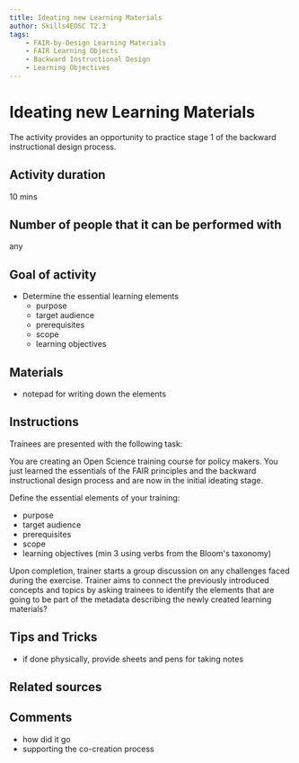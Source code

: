 ```yaml
---
title: Ideating new Learning Materials
author: Skills4EOSC T2.3
tags: 
    - FAIR-by-Design Learning Materials
    - FAIR Learning Objects
    - Backward Instructional Design
    - Learning Objectives
---
```


# Ideating new Learning Materials

The activity provides an opportunity to practice stage 1 of the backward instructional design process.

## Activity duration

10 mins

## Number of people that it can be performed with

any

## Goal of activity

- Determine the essential learning elements
    - purpose
    - target audience
    - prerequisites
    - scope
    - learning objectives

## Materials

- notepad for writing down the elements

## Instructions

Trainees are presented with the following task:

You are creating an Open Science training course for policy makers. You just learned the essentials of the FAIR principles and the backward instructional design process and are now in the initial ideating stage.

Define the essential elements of your training:

- purpose
- target audience
- prerequisites
- scope
- learning objectives (min 3 using verbs from the Bloom's taxonomy)

Upon completion, trainer starts a group discussion on any challenges faced during the exercise. 
Trainer aims to connect the previously introduced concepts and topics by asking trainees to identify the elements that are going to be part of the metadata describing the newly created learning materials?

## Tips and Tricks

- if done physically, provide sheets and pens for taking notes

## Related sources


## Comments

- how did it go
- supporting the co-creation process